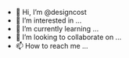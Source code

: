 - 👋 Hi, I’m @designcost
- 👀 I’m interested in ...
- 🌱 I’m currently learning ...
- 💞️ I’m looking to collaborate on ...
- 📫 How to reach me ...

<!---
designcost/designcost is a ✨ special ✨ repository because its `README.md` (this file) appears on your GitHub profile.
You can click the Preview link to take a look at your changes.
--->
